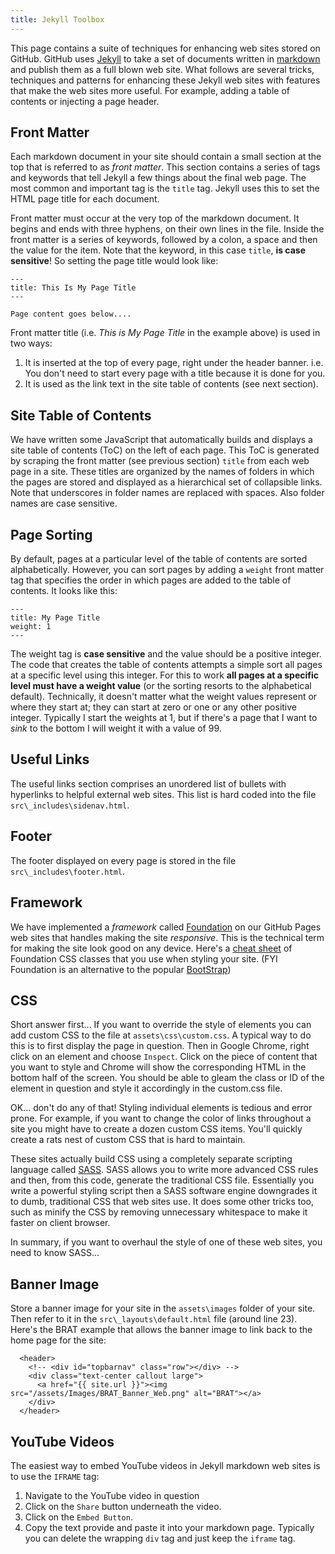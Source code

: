 ```yaml
---
title: Jekyll Toolbox
---
```


This page contains a suite of techniques for enhancing web sites stored on GitHub. GitHub uses [Jekyll](https://jekyllrb.com) to take a set of documents written in [markdown](https://en.wikipedia.org/wiki/Markdown) and publish them as a full blown web site. What follows are several tricks, techniques and patterns for enhancing these Jekyll web sites with features that make the web sites more useful. For example, adding a table of contents or injecting a page header.

## Front Matter

Each markdown document in your site should contain a small section at the top that is referred to as *front matter*. This section contains a series of tags and keywords that tell Jekyll a few things about the final web page. The most common and important tag is the `title` tag. Jekyll uses this to set the HTML page title for each document.

Front matter must occur at the very top of the markdown document. It begins and ends with three hyphens, on their own lines in the file. Inside the front matter is a series of keywords, followed by a colon, a space and then the value for the item. Note that the keyword, in this case `title`, **is case sensitive**! So setting the page title would look like: 

```
---
title: This Is My Page Title
---

Page content goes below....
```

Front matter title (i.e. *This is My Page Title* in the example above) is used in two ways:

1. It is inserted at the top of every page, right under the header banner. i.e. You don't need to start every page with a title because it is done for you.
2. It is used as the link text in the site table of contents (see next section).

## Site Table of Contents

We have written some JavaScript that automatically builds and displays a site table of contents (ToC) on the left of each page. This ToC is generated by scraping the front matter (see previous section) `title` from each web page in a site. These titles are organized by the names of folders in which the pages are stored and displayed as a hierarchical set of collapsible links. Note that underscores in folder names are replaced with spaces. Also folder names are case sensitive.

## Page Sorting

By default, pages at a particular level of the table of contents are sorted alphabetically. However, you can sort pages by adding a `weight` front matter tag that specifies the order in which pages are added to the table of contents. It looks like this:

```
---
title: My Page Title
weight: 1
---
```

The weight tag is **case sensitive** and the value should be a positive integer. The code that creates the table of contents attempts a simple sort all pages at a specific level using this integer. For this to work **all pages at a specific level must have a weight value** (or the sorting resorts to the alphabetical default). Technically, it doesn't matter what the weight values represent or where they start at; they can start at zero or one or any other positive integer. Typically I start the weights at 1, but if there's a page that I want to *sink* to the bottom I will weight it with a value of 99.

## Useful Links

The useful links section comprises an unordered list of bullets with hyperlinks to helpful external web sites. This list is hard coded into the file `src\_includes\sidenav.html`.

## Footer

The footer displayed on every page is stored in the file `src\_includes\footer.html`.

## Framework

We have implemented a *framework* called [Foundation](http://foundation.zurb.com/) on our GitHub Pages web sites that handles making the site *responsive*. This is the technical term for making the site look good on any device. Here's a [cheat sheet](https://sudheerdev.github.io/Foundation5CheatSheet/) of Foundation CSS classes that you use when styling your site. (FYI Foundation is an alternative to the popular [BootStrap](http://getbootstrap.com/))

## CSS

Short answer first... If you want to override the style of elements you can add custom CSS to the file at `assets\css\custom.css`. A typical way to do this is to first display the page in question. Then in Google Chrome, right click on an element and choose `Inspect`. Click on the piece of content that you want to style and Chrome will show the corresponding HTML in the bottom half of the screen. You should be able to gleam the class or ID of the element in question and style it accordingly in the custom.css file.

OK... don't do any of that! Styling individual elements is tedious and error prone. For example, if you want to change the color of links throughout a site you might have to create a dozen custom CSS items. You'll quickly create a rats nest of custom CSS that is hard to maintain.

These sites actually build CSS using a completely separate scripting language called [SASS](http://sass-lang.com/). SASS allows you to write more advanced CSS rules and then, from this code, generate the traditional CSS file. Essentially you write a powerful styling script then a SASS software engine downgrades it to dumb, traditional CSS that web sites use. It does some other tricks too, such as minify the CSS by removing unnecessary whitespace to make it faster on client browser.

In summary, if you want to overhaul the style of one of these web sites, you need to know SASS...

## Banner Image

Store a banner image for your site in the `assets\images` folder of your site. Then refer to it in the `src\_layouts\default.html` file (around line 23). Here's the BRAT example that allows the banner image to link back to the home page for the site:

```
  <header>
    <!-- <div id="topbarnav" class="row"></div> -->
    <div class="text-center callout large">
      <a href="{{ site.url }}"><img src="/assets/Images/BRAT_Banner_Web.png" alt="BRAT"></a>
    </div>
  </header>
```

## YouTube Videos

The easiest way to embed YouTube videos in Jekyll markdown web sites is to use the `IFRAME` tag:

1. Navigate to the YouTube video in question
2. Click on the `Share` button underneath the video.
3. Click on the `Embed Button`.
4. Copy the text provide and paste it into your markdown page. Typically you can delete the wrapping `div` tag and just keep the `iframe` tag.